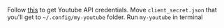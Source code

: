 Follow [this](https://developers.google.com/youtube/v3/quickstart/go#step_1_turn_on_the) to get
Youtube API credentials. Move `client_secret.json` that you'll get to `~/.config/my-youtube` folder.
Run `my-youtube` in terminal
